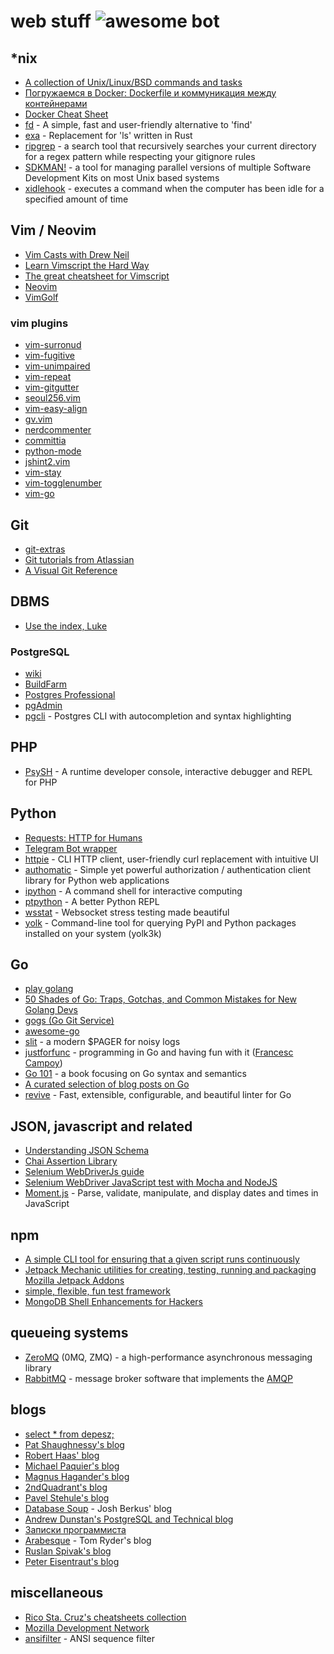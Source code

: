 # web stuff ![awesome bot](https://github.com/olshevskiy87/web-stuff/workflows/Ruby%20Gem/badge.svg)

## \*nix

 - [A collection of Unix/Linux/BSD commands and tasks](http://cb.vu/unixtoolbox.xhtml)
 - [Погружаемся в Docker: Dockerfile и коммуникация между контейнерами](https://habr.com/ru/company/infobox/blog/240623/)
 - [Docker Cheat Sheet](https://github.com/wsargent/docker-cheat-sheet)
 - [fd](https://github.com/sharkdp/fd) - A simple, fast and user-friendly alternative to 'find'
 - [exa](https://github.com/ogham/exa) - Replacement for 'ls' written in Rust
 - [ripgrep](https://github.com/BurntSushi/ripgrep) - a search tool that recursively searches your current directory for a regex pattern while respecting your gitignore rules
 - [SDKMAN!](https://sdkman.io/) - a tool for managing parallel versions of multiple Software Development Kits on most Unix based systems
 - [xidlehook](https://github.com/jD91mZM2/xidlehook) - executes a command when the computer has been idle for a specified amount of time

## Vim / Neovim

 - [Vim Casts with Drew Neil](http://vimcasts.org/episodes/)
 - [Learn Vimscript the Hard Way](https://learnvimscriptthehardway.stevelosh.com/)
 - [The great cheatsheet for Vimscript](https://devhints.io/vimscript)
 - [Neovim](https://github.com/neovim/neovim)
 - [VimGolf](http://www.vimgolf.com)

### vim plugins

 - [vim-surronud](https://github.com/tpope/vim-surround)
 - [vim-fugitive](https://github.com/tpope/vim-fugitive)
 - [vim-unimpaired](https://github.com/tpope/vim-unimpaired)
 - [vim-repeat](https://github.com/tpope/vim-repeat)
 - [vim-gitgutter](https://github.com/airblade/vim-gitgutter)
 - [seoul256.vim](https://github.com/junegunn/seoul256.vim)
 - [vim-easy-align](https://github.com/junegunn/vim-easy-align)
 - [gv.vim](https://github.com/junegunn/gv.vim)
 - [nerdcommenter](https://github.com/preservim/nerdcommenter)
 - [committia](https://github.com/rhysd/committia.vim)
 - [python-mode](https://github.com/python-mode/python-mode)
 - [jshint2.vim](https://github.com/NikolayFrantsev/jshint2.vim)
 - [vim-stay](https://github.com/zhimsel/vim-stay)
 - [vim-togglenumber](https://github.com/tkhoa2711/vim-togglenumber)
 - [vim-go](https://github.com/fatih/vim-go)

## Git

 - [git-extras](https://github.com/tj/git-extras)
 - [Git tutorials from Atlassian](https://www.atlassian.com/ru/git/tutorials)
 - [A Visual Git Reference](http://marklodato.github.io/visual-git-guide/index-en.html)

## DBMS

 - [Use the index, Luke](https://use-the-index-luke.com/)

### PostgreSQL

  - [wiki](https://wiki.postgresql.org/wiki/Main_Page)
  - [BuildFarm](https://buildfarm.postgresql.org)
  - [Postgres Professional](https://postgrespro.ru)
  - [pgAdmin](https://www.pgadmin.org)
  - [pgcli](https://github.com/dbcli/pgcli) - Postgres CLI with autocompletion and syntax highlighting

## PHP

 - [PsySH](https://psysh.org) - A runtime developer console, interactive debugger and REPL for PHP

## Python

 - [Requests: HTTP for Humans](https://requests.readthedocs.io/en/master/)
 - [Telegram Bot wrapper](https://github.com/python-telegram-bot/python-telegram-bot)
 - [httpie](https://github.com/httpie/httpie) - CLI HTTP client, user-friendly curl replacement with intuitive UI
 - [authomatic](https://github.com/authomatic/authomatic) - Simple yet powerful authorization / authentication client library for Python web applications
 - [ipython](https://ipython.org) - A command shell for interactive computing
 - [ptpython](https://github.com/prompt-toolkit/ptpython) - A better Python REPL
 - [wsstat](https://github.com/Fitblip/wsstat) - Websocket stress testing made beautiful
 - [yolk](https://github.com/myint/yolk) - Command-line tool for querying PyPI and Python packages installed on your system (yolk3k)

## Go

 - [play golang](https://play.golang.org)
 - [50 Shades of Go: Traps, Gotchas, and Common Mistakes for New Golang Devs](http://devs.cloudimmunity.com/gotchas-and-common-mistakes-in-go-golang/)
 - [gogs (Go Git Service)](https://github.com/gogs/gogs)
 - [awesome-go](https://github.com/avelino/awesome-go)
 - [slit](https://github.com/tigrawap/slit) - a modern $PAGER for noisy logs
 - [justforfunc](https://www.youtube.com/channel/UC_BzFbxG2za3bp5NRRRXJSw) - programming in Go and having fun with it ([Francesc Campoy](https://twitter.com/francesc))
 - [Go 101](https://go101.org/article/101.html) - a book focusing on Go syntax and semantics
 - [A curated selection of blog posts on Go](https://github.com/enocom/gopher-reading-list)
 - [revive](https://github.com/mgechev/revive) - Fast, extensible, configurable, and beautiful linter for Go

## JSON, javascript and related

 - [Understanding JSON Schema](https://spacetelescope.github.io/understanding-json-schema/index.html)
 - [Chai Assertion Library](https://www.chaijs.com/)
 - [Selenium WebDriverJs guide](https://github.com/SeleniumHQ/selenium/wiki/WebDriverJs)
 - [Selenium WebDriver JavaScript test with Mocha and NodeJS](https://gist.github.com/patoi/5330701)
 - [Moment.js](https://momentjs.com) - Parse, validate, manipulate, and display dates and times in JavaScript

## npm

 - [A simple CLI tool for ensuring that a given script runs continuously](https://www.npmjs.com/package/forever)
 - [Jetpack Mechanic utilities for creating, testing, running and packaging Mozilla Jetpack Addons](https://www.npmjs.com/package/jpm)
 - [simple, flexible, fun test framework](https://www.npmjs.com/package/mocha)
 - [MongoDB Shell Enhancements for Hackers](https://www.npmjs.com/package/mongo-hacker)

## queueing systems

 - [ZeroMQ](https://zeromq.org/) (0MQ, ZMQ) - a high-performance asynchronous messaging library
 - [RabbitMQ](https://www.rabbitmq.com) - message broker software that implements the [AMQP](https://en.wikipedia.org/wiki/Advanced_Message_Queuing_Protocol)

## blogs

 - [select * from depesz;](https://www.depesz.com)
 - [Pat Shaughnessy's blog](http://patshaughnessy.net)
 - [Robert Haas' blog](http://rhaas.blogspot.com/search/label/postgresql)
 - [Michael Paquier's blog](https://paquier.xyz/)
 - [Magnus Hagander's blog](https://blog.hagander.net/tags/postgresql/)
 - [2ndQuadrant's blog](https://www.2ndQuadrant.com/en/blog/)
 - [Pavel Stehule's blog](http://okbob.blogspot.com)
 - [Database Soup](http://www.databasesoup.com/search/label/postgresql) - Josh Berkus' blog
 - [Andrew Dunstan's PostgreSQL and Technical blog](http://adpgtech.blogspot.com/search/label/PostgreSQL)
 - [Записки программиста](https://eax.me)
 - [Arabesque](https://sanctum.geek.nz/arabesque/) - Tom Ryder's blog
 - [Ruslan Spivak's blog](https://ruslanspivak.com)
 - [Peter Eisentraut's blog](http://peter.eisentraut.org/)

## miscellaneous

 - [Rico Sta. Cruz's cheatsheets collection](https://devhints.io)
 - [Mozilla Development Network](https://developer.mozilla.org/en-US/)
 - [ansifilter](https://gitlab.com/saalen/ansifilter) - ANSI sequence filter
